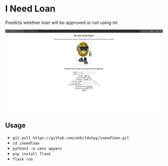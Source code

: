 # I Need Loan
Predicts whether loan will be approved or not using ml

![screnshot](static/images/screenshot.png)

## Usage
* `git pull https://github.com/ankitdotpy/ineedloan.git`
* `cd ineedloan`
* `python3 -m venv appanv`
* `pip install flask`
* `flask run`
